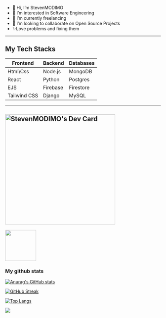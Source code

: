 - 👋 Hi, I’m StevenMODIMO
- 👀 I’m interested in Software Engineering
- 🌱 I’m currently freelancing
- 💞️ I’m looking to collaborate on Open Source Projects
- ✨Love problems and fixing them
---
## My Tech Stacks
|Frontend| Backend| Databases|
|------- | ------ | -------- |
| Html\Css | Node.js | MongoDB|
| React | Python | Postgres|
|EJS|Firebase|Firestore
| Tailwind CSS | Django | MySQL|
---
<a href="https://app.daily.dev/stevenmodimo"><img src="https://api.daily.dev/devcards/v2/yu1xSvwWSCAQacv7AAEXb.png?r=quq&type=default" width="356" alt="StevenMODIMO's Dev Card"/></a>
---
<!---
StevenMODIMO/StevenMODIMO is a ✨ special ✨ repository because its `README.md` (this file) appears on your GitHub profile.
You can click the Preview link to take a look at your changes.
--->
<div id="header" align="start">
  <img src="https://media.giphy.com/media/M9gbBd9nbDrOTu1Mqx/giphy.gif" width="100"/>
</div>

### My github stats

[![Anurag's GitHub stats](https://github-readme-stats.vercel.app/api?username=StevenMODIMO&theme=transparent)](https://github.com/anuraghazra/github-readme-stats)

[![GitHub Streak](https://github-readme-streak-stats.herokuapp.com?user=StevenMODIMO&theme=transparent)](https://git.io/streak-stats)


[![Top Langs](https://github-readme-stats.vercel.app/api/top-langs/?username=StevenMODIMO&hide=html,css&theme=transparent)](https://github.com/anuraghazra/github-readme-stats)


![](https://komarev.com/ghpvc/?username=StevenMODIMO&color=green)
